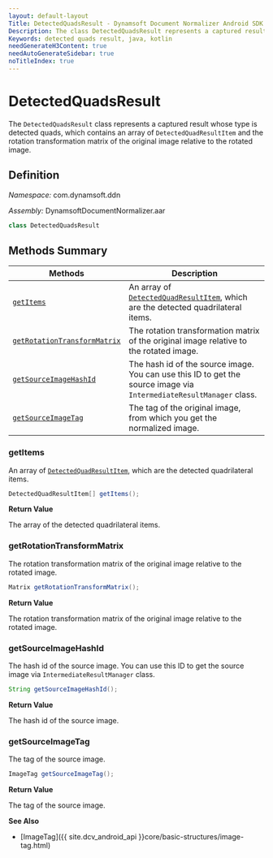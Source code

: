 ```yaml
---
layout: default-layout
Title: DetectedQuadsResult - Dynamsoft Document Normalizer Android SDK API Reference
Description: The class DetectedQuadsResult represents a captured result whose type is detected quads, which contains an array of DetectedQuadResultItems and the rotation transformation matrix of the original image relative to the rotated image.
Keywords: detected quads result, java, kotlin
needGenerateH3Content: true
needAutoGenerateSidebar: true
noTitleIndex: true
---
```


# DetectedQuadsResult

The `DetectedQuadsResult` class represents a captured result whose type is detected quads, which contains an array of `DetectedQuadResultItem` and the rotation transformation matrix of the original image relative to the rotated image.

## Definition

*Namespace:* com.dynamsoft.ddn

*Assembly:* DynamsoftDocumentNormalizer.aar

```java
class DetectedQuadsResult
```

## Methods Summary

| Methods | Description |
| ---------- | ----------- |
| [`getItems`](#getitems) | An array of [`DetectedQuadResultItem`](./detected-quad-result-item.md), which are the detected quadrilateral items. |
| [`getRotationTransformMatrix`](#getrotationtransformmatrix) | The rotation transformation matrix of the original image relative to the rotated image. |
| [`getSourceImageHashId`](#getsourceimagehashid) | The hash id of the source image. You can use this ID to get the source image via `IntermediateResultManager` class. |
| [`getSourceImageTag`](#getsourceimagetag) | The tag of the original image, from which you get the normalized image. |

### getItems

An array of [`DetectedQuadResultItem`](./detected-quad-result-item.md), which are the detected quadrilateral items.

```java
DetectedQuadResultItem[] getItems();
```

**Return Value**

The array of the detected quadrilateral items.

### getRotationTransformMatrix

The rotation transformation matrix of the original image relative to the rotated image.

```java
Matrix getRotationTransformMatrix();
```

**Return Value**

The rotation transformation matrix of the original image relative to the rotated image.

### getSourceImageHashId

The hash id of the source image. You can use this ID to get the source image via `IntermediateResultManager` class.

```java
String getSourceImageHashId();
```

**Return Value**

The hash id of the source image.

### getSourceImageTag

The tag of the source image.

```java
ImageTag getSourceImageTag();
```

**Return Value**

The tag of the source image.

**See Also**

* [ImageTag]({{ site.dcv_android_api }}core/basic-structures/image-tag.html)